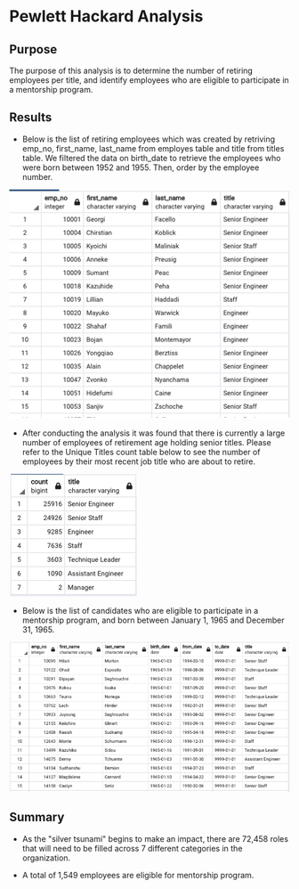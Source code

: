 # Pewlett Hackard Analysis

## Purpose

The purpose of this analysis is to determine the number of retiring employees per title, and identify employees who are eligible to participate in a mentorship program.

## Results

- Below is the list of retiring employees which was created by retriving emp_no, first_name, last_name from employes table and title from titles table. We filtered the data on birth_date to retrieve the employees who were born between 1952 and 1955. Then, order by the employee number.

![retiring titles](Resources/emp%20unique.png)

- After conducting the analysis it was found that there is currently a large number of employees of retirement age holding senior titles. Please refer to the Unique Titles count table below to see the number of employees by their most recent job title who are about to retire.

![retiring titles count](Resources/count%20with%20title.png)

- Below is the list of candidates who are eligible to participate in a mentorship program, and born between January 1, 1965 and December 31, 1965.

![mentorship eligibility](Resources/mentorship%20eligibility.png)

## Summary

- As the "silver tsunami" begins to make an impact, there are 72,458 roles that will need to be filled across 7 different categories in the organization.

- A total of 1,549 employees are eligible for mentorship program.
